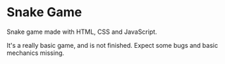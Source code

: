 # Snake Game

Snake game made with HTML, CSS and JavaScript.

It's a really basic game, and is not finished.
Expect some bugs and basic mechanics missing.
